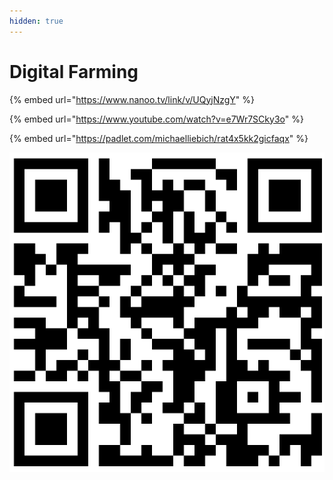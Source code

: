 ```yaml
---
hidden: true
---
```


# Digital Farming

{% embed url="https://www.nanoo.tv/link/v/UQyjNzgY" %}

{% embed url="https://www.youtube.com/watch?v=e7Wr7SCky3o" %}

{% embed url="https://padlet.com/michaelliebich/rat4x5kk2gicfaqx" %}

![](<../../.gitbook/assets/image (1).png>)
